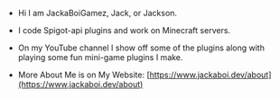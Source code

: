 - Hi I am JackaBoiGamez, Jack, or Jackson.
- I code Spigot-api plugins and work on Minecraft servers.
- On my YouTube channel I show off some of the plugins along with playing some fun mini-game plugins I make.

- More About Me is on My Website: [https://www.jackaboi.dev/about](https://www.jackaboi.dev/about)
